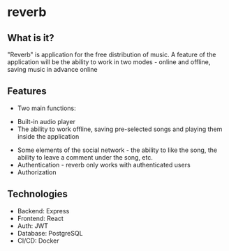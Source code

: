 # reverb

## What is it?
"Reverb" is application for the free distribution of music. A feature of the application will be the ability to work in two modes - online and offline, saving music in advance online

## Features
* Two main functions:
+ Built-in audio player
+ The ability to work offline, saving pre-selected songs and playing them inside the application
* Some elements of the social network - the ability to like the song, the ability to leave a comment under the song, etc.
* Authentication - reverb only works with authenticated users
* Authorization


## Technologies
* Backend: Express
* Frontend: React
* Auth: JWT
* Database: PostgreSQL
* CI/CD: Docker
